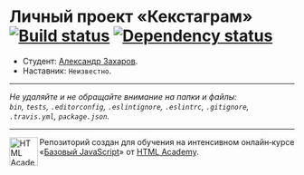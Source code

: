 # Личный проект «Кекстаграм» [![Build status][travis-image]][travis-url] [![Dependency status][dependency-image]][dependency-url]

* Студент: [Александр Захаров](https://up.htmlacademy.ru/javascript/6/user/89424).
* Наставник: `Неизвестно`.

---

_Не удаляйте и не обращайте внимание на папки и файлы:_<br>
_`bin`, `tests`, `.editorconfig`, `.eslintignore`, `.eslintrc`, `.gitignore`, `.travis.yml`, `package.json`._

---

<a href="https://htmlacademy.ru/intensive/javascript"><img align="left" width="50" height="50" title="HTML Academy" src="https://up.htmlacademy.ru/static/img/intensive/javascript/logo-for-github.svg"></a>

Репозиторий создан для обучения на интенсивном онлайн‑курсе «[Базовый JavaScript](https://htmlacademy.ru/intensive/javascript)» от [HTML Academy](https://htmlacademy.ru).

[travis-image]: https://travis-ci.org/htmlacademy-javascript/89424-kekstagram.svg?branch=master
[travis-url]: https://travis-ci.org/htmlacademy-javascript/89424-kekstagram
[dependency-image]: https://david-dm.org/htmlacademy-javascript/89424-kekstagram.svg?style=flat-square
[dependency-url]: https://david-dm.org/htmlacademy-javascript/89424-kekstagram
